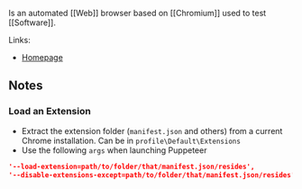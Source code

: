 Is an automated [[Web]] browser based on [[Chromium]] used to test [[Software]].

Links:
- [Homepage](https://pptr.dev/)
## Notes
### Load an Extension
- Extract the extension folder (`manifest.json` and others) from a current Chrome installation. Can be in `profile\Default\Extensions`
- Use the following `args` when launching Puppeteer

```json
'--load-extension=path/to/folder/that/manifest.json/resides',
'--disable-extensions-except=path/to/folder/that/manifest.json/resides'
```